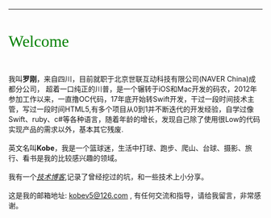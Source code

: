 
---

</br>

<font color=green size=6 face="黑体">Welcome</font>

</br>    

我叫**罗刚**，来自四川，目前就职于北京世联互动科技有限公司(NAVER China)成都分公司，
超着一口纯正的川普，是一个辗转于iOS和Mac开发的码农，2012年参加工作以来，一直撸OC代码，17年底开始转Swift开发，干过一段时间技术主管，写过一段时间HTML5,有多个项目从0到1并不断迭代的开发经验，自学过像Swift、ruby、c#等各种语言，随着年龄的增长，发现自己除了使用很Low的代码实现产品的需求以外，基本其它残废. </br>
</br>
英文名叫**Kobe**，我是一个篮球迷，生活中打球、跑步、爬山、台球、摄影、旅行、看书是我的比较感兴趣的领域。
</br>
</br>
我有一个[*技术博客*](https://kobeluo.github.io/TECH/),记录了曾经挖过的坑，和一些技术上小分享。
</br>
</br>
这是我的邮箱地址: kobev5@126.com , 有任何交流和指导，请给我留言，非常感谢。



